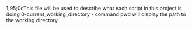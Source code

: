 
1;95;0cThis file will be used to describe what each script in this project is doing
0-current_working_directory - command pwd will display the path to the working directory.